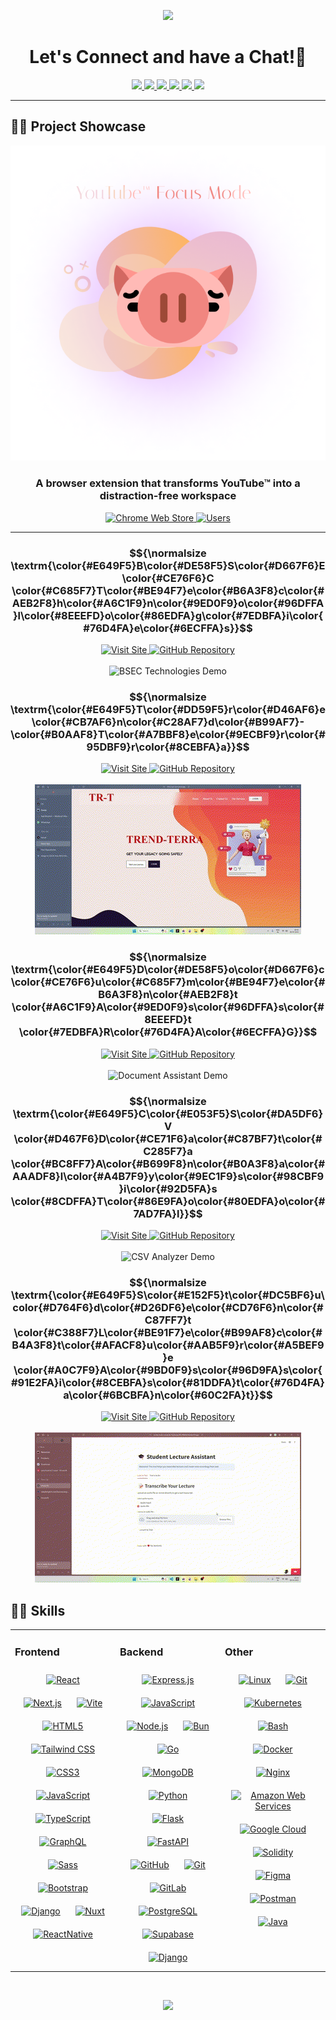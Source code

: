 
<!-- <div align="center">

![profile-banner](https://raw.githubusercontent.com/aarushsaboo/aarushsaboo/main/assets/marquee.png)

<h2>Join me on the way to somewhere interesting! Let's build cool stuff together</h2>

[![LinkedIn](https://img.shields.io/badge/LinkedIn-0077B5?style=for-the-badge&logo=linkedin&logoColor=white)](https://www.linkedin.com/in/aarush-saboo-110190253/)
[![GitHub](https://img.shields.io/badge/GitHub-100000?style=for-the-badge&logo=github&logoColor=white)](https://github.com/aarushsaboo)
[![Instagram](https://img.shields.io/badge/Instagram-E4405F?style=for-the-badge&logo=instagram&logoColor=white)](https://www.instagram.com/aarushizbored/)
[![Email](https://img.shields.io/badge/Gmail-D14836?style=for-the-badge&logo=gmail&logoColor=white)](mailto:aarush.saboo@gmail.com)

**Frontend & Backend Developer**

<img src="https://raw.githubusercontent.com/aarushsaboo/aarushsaboo/main/assets/coding-gif.gif" alt="coding" style="width: 500px;">
</div> -->

<p align="center">
  <img src="https://capsule-render.vercel.app/api?type=waving&color=gradient&text=Hello!&height=100&section=header"/>
</p>

<h1 align="center">
  Let's Connect and have a Chat!💬
</h1>

<p align="center">
<a href="https://piyushmalhotra.netlify.app/">
  <img height="50" src="https://user-images.githubusercontent.com/46517096/166972883-f5f1d88c-0246-4374-88ac-ded0f2cf0699.png"/>
</a>
<a href="https://www.linkedin.com/in/thepiyushmalhotra/">
  <img height="50" src="https://user-images.githubusercontent.com/46517096/166973395-19676cd8-f8ec-4abf-83ff-da8243505b82.png"/>
</a>
<a href="https://thepiyushmalhotra.medium.com/">
  <img height="50" src="https://user-images.githubusercontent.com/46517096/166973962-d05d145a-b6a0-4643-bd3d-5ac845679367.png"/>
</a>
<a href="https://dev.to/thepiyushmalhotra">
  <img height="50" src="https://user-images.githubusercontent.com/46517096/166974096-7aeecad4-483e-4c85-983f-f4b37b3f794e.png"/>
</a>
<a href="https://twitter.com/Ipiyushmalhotra">
  <img height="50" src="https://user-images.githubusercontent.com/46517096/166974271-91dfa250-d70b-4cb9-8707-f1bda1b708c3.png"/>
</a>
<a href="https://www.instagram.com/thepiyushmalhotra/">
  <img height="50" src="https://user-images.githubusercontent.com/46517096/166974368-9798f39f-1f46-499c-b14e-81f0a3f83a06.png"/>
</a>
</p>

---
<!-- 
### $${ \color{#AC3097}Project \space \color{#AC3097}Showcase}$$

### $${\huge \color{#AC3097}Project \space \color{#AC3097}Showcase}$$

### $${\large \color{#AC3097}Project \space \color{#AC3097}Showcase}$$

### $${\color{#AC3097}\textrm{Project} \space \color{#AC3097}\textrm{Showcase}}$$

### $${\color{#AC3097}\textbf{Bold Project} \space \color{#AC3097}\textsf{Sans-Serif Showcase}}$$

### $${\huge \color{#AC3097}\textbf{\textrm{Project}} \space \color{#AC3097}\textbf{\textrm{Showcase}}}$$ -->


<!-- large & small corresponding fonts -->
<!-- ### $${\huge \color{#AC3097}\textrm{Project Showcase}}$$

### $${\normalsize \color{#AC3097}\textrm{Project Showcase}}$$ -->


<!-- ### $${\huge \textrm{\color{#AC3097}Project \color{#56565E}Showcase \color{#3498DB}2024}}$$ -->


<!-- multicolor -->
<!-- ### $${\huge \textrm{\color{#AC3097}P\color{#A52A98}r\color{#9E2599}o\color{#972099}j\color{#901B9A}e\color{#89169B}c\color{#82119C}t \color{#7B0C9D}S\color{#74079E}h\color{#6D029F}o\color{#6600A0}w\color{#5F00A1}c\color{#5800A2}a\color{#5100A3}s\color{#4A00A4}e}}$$ -->


## 🧑‍💻 Project Showcase

<div align="center">
  <a href="https://chromewebstore.google.com/detail/fgdbgpogmjcfhbifhhongdeidnnmnadb?utm_source=item-share-cb">
    <img src="https://raw.githubusercontent.com/aarushsaboo/aarushsaboo/main/assets/promo.png" alt="YouTube Focus Mode Chrome Extension">
  </a>
</div>

<div align="center">

### $${\textrm{A browser extension that transforms YouTube™ into a distraction-free workspace}}$$

</div>

<div align="center">
  <a href="https://chromewebstore.google.com/detail/fgdbgpogmjcfhbifhhongdeidnnmnadb?utm_source=item-share-cb">
    <img src="https://img.shields.io/badge/Chrome_Web_Store-Available-4285F4?style=for-the-badge&logo=googlechrome&logoColor=white" alt="Chrome Web Store">
  </a>
  <a href="https://chromewebstore.google.com/detail/fgdbgpogmjcfhbifhhongdeidnnmnadb">
    <img src="https://img.shields.io/badge/Users-40+-4285F4?style=for-the-badge" alt="Users">
  </a>
</div>

---
<div align="center">
  <!-- BSEC Technologies -->
  <div align="center">
    <h3>$${\normalsize \textrm{\color{#E649F5}B\color{#DE58F5}S\color{#D667F6}E\color{#CE76F6}C \color{#C685F7}T\color{#BE94F7}e\color{#B6A3F8}c\color{#AEB2F8}h\color{#A6C1F9}n\color{#9ED0F9}o\color{#96DFFA}l\color{#8EEEFD}o\color{#86EDFA}g\color{#7EDBFA}i\color{#76D4FA}e\color{#6ECFFA}s}}$$</h3>
    <a href="https://bsec-technologies.vercel.app/platforms">
      <img src="https://img.shields.io/badge/Visit_Site-BSEC_Technologies-blue?style=for-the-badge" alt="Visit Site">
    </a>
    <a href="https://github.com/yourusername/bsec-technologies-repo">
      <img src="https://img.shields.io/badge/GitHub-Repository-black?style=for-the-badge&logo=github" alt="GitHub Repository">
    </a>
    <br><br>
    <img src="https://raw.githubusercontent.com/aarushsaboo/aarushsaboo/main/assets/GIFBSEC.gif" alt="BSEC Technologies Demo" >
  </div>
  
  <!-- Trend-Terra -->
  <div align="center">
    <h3>$${\normalsize \textrm{\color{#E649F5}T\color{#DD59F5}r\color{#D46AF6}e\color{#CB7AF6}n\color{#C28AF7}d\color{#B99AF7}-\color{#B0AAF8}T\color{#A7BBF8}e\color{#9ECBF9}r\color{#95DBF9}r\color{#8CEBFA}a}}$$</h3>
    <a href="https://third-eye-dun.vercel.app/">
      <img src="https://img.shields.io/badge/Visit_Site-Trend_Terra-purple?style=for-the-badge" alt="Visit Site">
    </a>
    <a href="https://github.com/yourusername/trend-terra-repo">
      <img src="https://img.shields.io/badge/GitHub-Repository-black?style=for-the-badge&logo=github" alt="GitHub Repository">
    </a>
    <br><br>
    <img src="https://raw.githubusercontent.com/aarushsaboo/aarushsaboo/main/assets/GIFTHIRDEYE.gif" alt="Trend-Terra Demo" >
  </div>
  
  <!-- Document Assistant RAG -->
  <div align="center">
    <h3>$${\normalsize \textrm{\color{#E649F5}D\color{#DE58F5}o\color{#D667F6}c\color{#CE76F6}u\color{#C685F7}m\color{#BE94F7}e\color{#B6A3F8}n\color{#AEB2F8}t \color{#A6C1F9}A\color{#9ED0F9}s\color{#96DFFA}s\color{#8EEEFD}t \color{#7EDBFA}R\color{#76D4FA}A\color{#6ECFFA}G}}$$</h3>
    <a href="https://aarushsaboo-document-assistant-rag-srcmain-3bgukd.streamlit.app/">
      <img src="https://img.shields.io/badge/Visit_Site-Document_Assistant-green?style=for-the-badge" alt="Visit Site">
    </a>
    <a href="https://github.com/yourusername/document-assistant-rag-repo">
      <img src="https://img.shields.io/badge/GitHub-Repository-black?style=for-the-badge&logo=github" alt="GitHub Repository">
    </a>
    <br><br>
    <img src="https://raw.githubusercontent.com/aarushsaboo/aarushsaboo/main/assets/GIFRAG.gif" alt="Document Assistant Demo" >
  </div>
  
  <!-- CSV Data Analysis Tool -->
  <div align="center">
    <h3>$${\normalsize \textrm{\color{#E649F5}C\color{#E053F5}S\color{#DA5DF6}V \color{#D467F6}D\color{#CE71F6}a\color{#C87BF7}t\color{#C285F7}a \color{#BC8FF7}A\color{#B699F8}n\color{#B0A3F8}a\color{#AAADF8}l\color{#A4B7F9}y\color{#9EC1F9}s\color{#98CBF9}i\color{#92D5FA}s \color{#8CDFFA}T\color{#86E9FA}o\color{#80EDFA}o\color{#7AD7FA}l}}$$</h3>
    <a href="https://aarush-csv-data-analysis.streamlit.app/">
      <img src="https://img.shields.io/badge/Visit_Site-CSV_Analyzer-orange?style=for-the-badge" alt="Visit Site">
    </a>
    <a href="https://github.com/yourusername/csv-data-analysis-repo">
      <img src="https://img.shields.io/badge/GitHub-Repository-black?style=for-the-badge&logo=github" alt="GitHub Repository">
    </a>
    <br><br>
    <img src="https://raw.githubusercontent.com/aarushsaboo/aarushsaboo/main/assets/GIFCSVDATANALYSIS.gif" alt="CSV Analyzer Demo" >
  </div>
  
  <!-- Student Lecture Assistant -->
  <div align="center">
    <h3>$${\normalsize \textrm{\color{#E649F5}S\color{#E152F5}t\color{#DC5BF6}u\color{#D764F6}d\color{#D26DF6}e\color{#CD76F6}n\color{#C87FF7}t \color{#C388F7}L\color{#BE91F7}e\color{#B99AF8}c\color{#B4A3F8}t\color{#AFACF8}u\color{#AAB5F9}r\color{#A5BEF9}e \color{#A0C7F9}A\color{#9BD0F9}s\color{#96D9FA}s\color{#91E2FA}i\color{#8CEBFA}s\color{#81DDFA}t\color{#76D4FA}a\color{#6BCBFA}n\color{#60C2FA}t}}$$</h3>
    <a href="https://st-text-audio-converter-fbj2ievpxwf6cr968dahbf.streamlit.app/">
      <img src="https://img.shields.io/badge/Visit_Site-Lecture_Assistant-red?style=for-the-badge" alt="Visit Site">
    </a>
    <a href="https://github.com/yourusername/student-lecture-assistant-repo">
      <img src="https://img.shields.io/badge/GitHub-Repository-black?style=for-the-badge&logo=github" alt="GitHub Repository">
    </a>
    <br><br>
    <img src="https://raw.githubusercontent.com/aarushsaboo/aarushsaboo/main/assets/GIFSTUDENTLECTUREASST.gif" alt="Student Lecture Assistant" >
  </div>
</div>

<!-- Stats & Activity Section -->
<!-- <h2>
  <span style="color:#AC3097;">📊</span>
  <span style="color:#56565E;">Stats & Activity</span>
</h2>

<div align="center">

[![Profile Views](https://komarev.com/ghpvc/?username=aarushsaboo&color=brightgreen&style=for-the-badge)](https://github.com/aarushsaboo)

[![Extension Users](https://img.shields.io/badge/Extension_Users-40+-4285F4?style=for-the-badge&logo=googlechrome&logoColor=white)](https://chromewebstore.google.com/detail/fgdbgpogmjcfhbifhhongdeidnnmnadb)

</div> -->
<!-- <h2>
  <span style="color:#AC3097;">📫 Connect & Contact</span>
</h2>

$${\color{#AC3097}This \space profile \space is \space made \space by \space \color{#FF99EE}Aarush \space Saboo \color{#56565E} \space with \space \color{red}❤️}$$ -->
## 🧑‍💻 Skills


<table><tr><td valign="top" width="33%">



### Frontend  
<div align="center">  
  <a href="https://reactjs.org/" target="_blank"><img style="margin: 10px" src="https://skillicons.dev/icons?i=react" alt="React" height="50" /></a>   
  <a href="https://nextjs.org/" target="_blank"><img style="margin: 10px" src="https://skillicons.dev/icons?i=nextjs" alt="Next.js" height="50" /></a>   
  <a href="https://vitejs.dev/" target="_blank"><img style="margin: 10px" src="https://skillicons.dev/icons?i=vite" alt="Vite" height="50" /></a>   
  <a href="https://en.wikipedia.org/wiki/HTML5" target="_blank"><img style="margin: 10px" src="https://skillicons.dev/icons?i=html" alt="HTML5" height="50" /></a>  
  <a href="https://tailwindcss.com" target="_blank"><img style="margin: 10px" src="https://skillicons.dev/icons?i=tailwindcss" alt="Tailwind CSS" height="50" /></a> 
  <a href="https://www.w3schools.com/css/" target="_blank"><img style="margin: 10px" src="https://skillicons.dev/icons?i=css" alt="CSS3" height="50" /></a>  
  <a href="https://www.javascript.com/" target="_blank"><img style="margin: 10px" src="https://skillicons.dev/icons?i=javascript" alt="JavaScript" height="50"/></a>  
  <a href="https://www.typescriptlang.org/" target="_blank"><img style="margin: 10px" src="https://skillicons.dev/icons?i=typescript" alt="TypeScript" height="50" /></a>  
  <a href="https://graphql.org/" target="_blank"><img style="margin: 10px" src="https://skillicons.dev/icons?i=graphql" alt="GraphQL" height="50" /></a>
  <a href="https://sass-lang.com/" target="_blank"><img style="margin: 10px" src="https://skillicons.dev/icons?i=sass" alt="Sass" height="50" /></a>
  <a href="https://getbootstrap.com/" target="_blank"><img style="margin: 10px" src="https://skillicons.dev/icons?i=bootstrap" alt="Bootstrap" height="50" /></a>
 <a href="https://www.djangoproject.com/" target="_blank"><img style="margin: 10px" src="https://skillicons.dev/icons?i=vue" alt="Django" height="50" /></a>
 <a href="https://nuxt.com/" target="_blank"><img style="margin: 10px" src="https://skillicons.dev/icons?i=nuxt" alt="Nuxt" height="50" /></a>
 <a href="https://reactnative.dev/" target="_blank"><img style="margin: 10px" src="https://skillicons.dev/icons?i=reactnative" alt="ReactNative" height="50" /></a>
</div>

</td><td valign="top" width="33%">



### Backend  
<div align="center">  
  <a href="https://expressjs.com/" target="_blank"><img style="margin: 10px" src="https://skillicons.dev/icons?i=express" alt="Express.js" height="50" /></a>  
  <a href="https://www.javascript.com/" target="_blank"><img style="margin: 10px" src="https://skillicons.dev/icons?i=javascript" alt="JavaScript" height="50" /></a>  
  <a href="https://nodejs.org/" target="_blank"><img style="margin: 10px" src="https://skillicons.dev/icons?i=nodejs" alt="Node.js" height="50" /></a>  
  <a href="https://bun.sh/" target="_blank"><img style="margin: 10px" src="https://skillicons.dev/icons?i=bun" alt="Bun" height="50" /></a>  
  <a href="https://go.dev/" target="_blank"><img style="margin: 10px" src="https://skillicons.dev/icons?i=go" alt="Go" height="50" /></a>  
  <a href="https://www.mongodb.com/" target="_blank"><img style="margin: 10px" src="https://skillicons.dev/icons?i=mongodb" alt="MongoDB" height="50" /></a>  
  <a href="https://www.python.org/" target="_blank"><img style="margin: 10px" src="https://skillicons.dev/icons?i=python" alt="Python" height="50" /></a>  
  <a href="https://flask.palletsprojects.com/" target="_blank"><img style="margin: 10px" src="https://skillicons.dev/icons?i=flask" alt="Flask" height="50" /></a>  
  <a href="https://fastapi.tiangolo.com/" target="_blank"><img style="margin: 10px" src="https://skillicons.dev/icons?i=fastapi" alt="FastAPI" height="50" /></a>  
  <a href="https://github.com/" target="_blank"><img style="margin: 10px" src="https://skillicons.dev/icons?i=github" alt="GitHub" height="50" /></a>  
  <a href="https://git-scm.com/" target="_blank"><img style="margin: 10px" src="https://skillicons.dev/icons?i=git" alt="Git" height="50" /></a>   
  <a href="https://about.gitlab.com/" target="_blank"><img style="margin: 10px" src="https://skillicons.dev/icons?i=gitlab" alt="GitLab" height="50" /></a>  
  <a href="https://www.postgresql.org/" target="_blank"><img style="margin: 10px" src="https://skillicons.dev/icons?i=postgresql" alt="PostgreSQL" height="50" /></a>  
  <a href="https://supabase.io/" target="_blank"><img style="margin: 10px" src="https://skillicons.dev/icons?i=supabase" alt="Supabase" height="50" /></a>
  <a href="https://www.djangoproject.com/" target="_blank"><img style="margin: 10px" src="https://skillicons.dev/icons?i=django" alt="Django" height="50" /></a>
</div>

</td><td valign="top" width="33%">



### Other  
<div align="center">  
  <a href="https://www.linux.org/" target="_blank"><img style="margin: 10px" src="https://skillicons.dev/icons?i=linux" alt="Linux" height="50" /></a>  
  <a href="https://git-scm.com/" target="_blank"><img style="margin: 10px" src="https://skillicons.dev/icons?i=git" alt="Git" height="50" /></a>
  <a href="https://kubernetes.io/" target="_blank"><img style="margin: 10px" src="https://skillicons.dev/icons?i=kubernetes" alt="Kubernetes" height="50" /></a>  
  <a href="https://www.gnu.org/software/bash/" target="_blank"><img style="margin: 10px" src="https://skillicons.dev/icons?i=bash" alt="Bash" height="50" /></a>  
  <a href="https://www.docker.com/" target="_blank"><img style="margin: 10px" src="https://skillicons.dev/icons?i=docker" alt="Docker" height="50" /></a>  
  <a href="https://www.nginx.com/" target="_blank"><img style="margin: 10px" src="https://skillicons.dev/icons?i=nginx" alt="Nginx" height="50" /></a> 
  <a href="https://aws.amazon.com/" target="_blank"><img style="margin: 10px" src="https://skillicons.dev/icons?i=aws" alt="Amazon Web Services" height="50" /></a>
  <a href="https://cloud.google.com/" target="_blank"><img style="margin: 10px" src="https://skillicons.dev/icons?i=googlecloud" alt="Google Cloud" height="50" /></a>
  <a href="https://soliditylang.org/" target="_blank"><img style="margin: 10px" src="https://skillicons.dev/icons?i=solidity" alt="Solidity" height="50" /></a>
  <a href="https://www.figma.com/" target="_blank"><img style="margin: 10px" src="https://skillicons.dev/icons?i=figma" alt="Figma" height="50" /></a>
  <a href="https://www.postman.com/" target="_blank"><img style="margin: 10px" src="https://skillicons.dev/icons?i=postman" alt="Postman" height="50" /></a>
  <a href="https://www.java.com/" target="_blank"><img style="margin: 10px" src="https://skillicons.dev/icons?i=java" alt="Java" height="50" /></a>
</div>

</td></tr>
</table>  
<br/>  


<p align="center">
  <img src="https://capsule-render.vercel.app/api?type=waving&color=gradient&height=100&section=footer"/>
</p>

<!-- 
<div align="center">
  <div style="display: inline-block; width: 400px; vertical-align: top; margin: 0 10px;">
    <strong>Smart Content Filtering</strong>
    <br><br>
    <img src="https://media.giphy.com/media/v1.Y2lkPTc5MGI3NjExcDd6bWI3Mng2aXVtNnB6NXV4cjl1enlhdHV0NHg3aG50YTNkcWV1eSZlcD12MV9pbnRlcm5hbF9naWZfYnlfaWQmY3Q9Zw/3o7bu3XilJ5BOiSGic/giphy.gif" width="380px" alt="Filtering Demo">
  </div>
  <div style="display: inline-block; width: 400px; vertical-align: top; margin: 0 10px;">
    <strong>Interactive Dashboard</strong>
    <br><br>
    <img src="https://media.giphy.com/media/v1.Y2lkPTc5MGI3NjExYWpkN2I3bmxwbHN3bmZlYnRnZXBmaDNzdm8yN2l5aTZwYjZhZnU2aiZlcD12MV9pbnRlcm5hbF9naWZfYnlfaWQmY3Q9Zw/l46Cy1rHbQ92uuLXa/giphy.gif" width="380px" alt="Dashboard Demo">
  </div>
</div> -->
